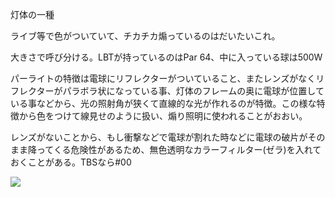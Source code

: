 灯体の一種

ライブ等で色がついていて、チカチカ煽っているのはだいたいこれ。

大きさで呼び分ける。LBTが持っているのはPar 64、中に入っている球は500W

  

パーライトの特徴は電球にリフレクターがついていること、またレンズがなくリフレクターがパラボラ状になっている事、灯体のフレームの奥に電球が位置している事などから、光の照射角が狭くて直線的な光が作れるのが特徴。この様な特徴から色をつけて線見せのように扱い、煽り照明に使われることがおおい。

  

レンズがないことから、もし衝撃などで電球が割れた時などに電球の破片がそのまま降ってくる危険性があるため、無色透明なカラーフィルター(ゼラ)を入れておくことがある。TBSなら#00

![](http://lbt.webcrow.jp/db/entry/img/other/2017121400090992.JPG)

  

